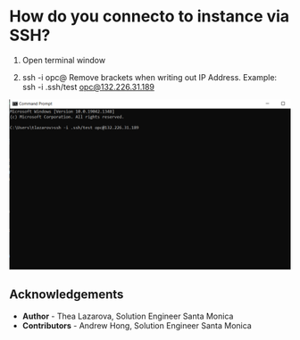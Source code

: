 # How do you connecto to instance via SSH?

1. Open terminal window

2.  ssh -i <Location of Private SSH key> opc@<Your Public IP Address>
Remove brackets when writing out IP Address. 
Example: ssh -i .ssh/test opc@132.226.31.189

![Image alt text](images/terminal.png)





## Acknowledgements
* **Author** - Thea Lazarova, Solution Engineer Santa Monica
* **Contributors** -  Andrew Hong, Solution Engineer Santa Monica

